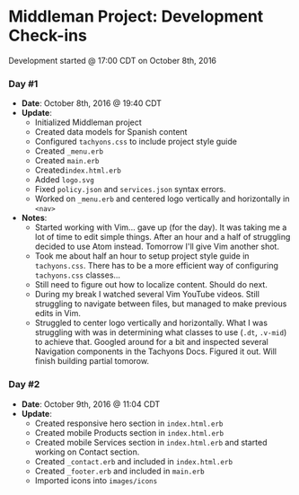 # Middleman Project: Development Check-ins
Development started @ 17:00 CDT on October 8th, 2016

### Day #1
- **Date**: October 8th, 2016 @ 19:40 CDT
- **Update**:
  - Initialized Middleman project
  - Created data models for Spanish content
  - Configured `tachyons.css` to include project style guide
  - Created `_menu.erb`
  - Created `main.erb`
  - Created`index.html.erb`
  - Added `logo.svg`
  - Fixed `policy.json` and `services.json` syntax errors.
  - Worked on `_menu.erb` and centered logo vertically and horizontally in `<nav>`
- **Notes**:
  - Started working with Vim... gave up (for the day). It was taking me a lot of time to edit simple things. After an hour and a half of struggling decided to use Atom instead. Tomorrow I'll give Vim another shot.
  - Took me about half an hour to setup project style guide in `tachyons.css`. There has to be a more efficient way of configuring `tachyons.css` classes...
  - Still need to figure out how to localize content. Should do next.
  - During my break I watched several Vim YouTube videos. Still struggling to navigate between files, but managed to make previous edits in Vim.
  - Struggled to center logo vertically and horizontally. What I was struggling with was in determining what classes to use (`.dt`, `.v-mid`) to achieve that. Googled around for a bit and inspected several Navigation components in the Tachyons Docs. Figured it out. Will finish building partial tomorow.

### Day #2
- **Date**: October 9th, 2016 @ 11:04 CDT
- **Update**:
  - Created responsive hero section in `index.html.erb`
  - Created mobile Products section in `index.html.erb`
  - Created mobile Services section in `index.html.erb` and started working on Contact section.
  - Created `_contact.erb` and included in `index.html.erb`
  - Created `_footer.erb` and included in `main.erb`
  - Imported icons into `images/icons`
